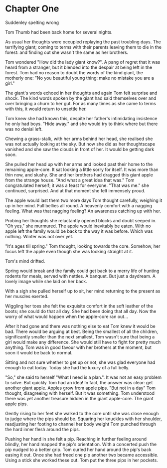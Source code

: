 
# Chapter One

Suddenley spelting wrong

Tom Thumb had been back home for several nights. 

As usual her thoughts were occupied replaying the past troubling days. The terrifying giant; coming to terms with their parents leaving them to die in the forest: and finding out she wasn't the same as her brothers. 

Tom wondered "How did the lady giant know?". A pang of regret that it was heard from a stranger, but it blended into the despair at being left in the forest. Tom had no reason to doubt the words of the kind giant, the motherly one: "No you beautiful young thing: make no mistake you are a girl." 

The giant's words echoed in her thoughts and again Tom felt surprise and shock. The kind words spoken by the giant had said themselves over and over bringing a churn to her gut. For as many times as she came to terms with this, it would return to unsettle her.

Tom knew she had known this, despite her father's intimidating insistence he only had boys. "Hide away." and she would try to think where but there was no denial left.

Chewing a grass-stalk, with her arms behind her head, she realised she was not actually looking at the sky. But now she did as her thoughtscape vanished and she saw the clouds in front of her. It would be getting dark soon.

She pulled her head up with her arms and looked past their home to the remaining apple-core. It sat looking a little sorry for itself. It was more than thin now, and slushy. She and her brothers had dragged this giant apple from the strange house. "And what a great idea that was." Tom congratulated herself; it was a feast for everyone. "That was me." she continued, surprised. And at that moment she felt immensely proud.

The apple would last them two more days Tom thought carefully, weighing it up in her mind. Full bellies all round. A heavenly comfort with a nagging feeling. What was that nagging feeling? An awareness catching up with her. 

Probing her thoughts she reluctantly opened blocks and doubt seeped in. "Oh yes," she murmured. The apple would inevitably be eaten. With no apple left the family would be back to the way it was before. Which was nothing. Winter was not over yet.

"It's ages till spring." Tom thought, looking towards the core. Somehow, her focus left the apple even though she was looking straight at it. 

Tom's mind drifted.

Spring would break and the family could get back to a merry life of hunting rodents for meals, served with nettles. A banquet. But just a daydream. A lovely image while she laid on her back. 

With a sigh she pulled herself up to sit, her mind returning to the present as her muscles exerted.

Wiggling her toes she felt the exquisite comfort in the soft leather of the boots; she could do that all day. She had been doing that all day. Now the worry of what would happen when the apple-core ran out...

After it had gone and there was nothing else to eat Tom knew it would be bad. There would be arguing at best. Being the smallest of all the children, significantly smaller than the next smallest, Tom wasn't sure that being a girl would make any difference. She would still have to fight for pretty much anything. Tom was in good favour with her brothers at the moment, but soon it would be back to normal. 

Sitting and not sure whether to get up or not, she was glad everyone had enough to eat today. Today she had the luxury of a full belly. 

"So," she said to herself "What I need is a plan.". It was not an easy problem to solve. But quickly Tom had an idea! In fact, the answer was clear: get another giant apple. Apples grow from apple pips. "But not in a day" Tom thought, disagreeing with herself. But it was something. Tom understood there was yet another treasure hidden in the giant apple-core. The giant apple pips. 

Gently rising to her feet she walked to the core until she was close enough to judge where the pips should be. Squaring her knuckles with her shoulder, readjusting her footing to channel her body weight Tom punched through the hard inner flesh around the pips. 

Pushing her hand in she felt a pip. Reaching in further feeling around blindly, her hand mapped the pip's orientation. With a concerted push the pip nudged to a better grip. Tom curled her hand around the pip's back easing it out. Once she had freed one pip another two became accessible. Using a stick she worked these out. Tom put the three pips in her pockets.
